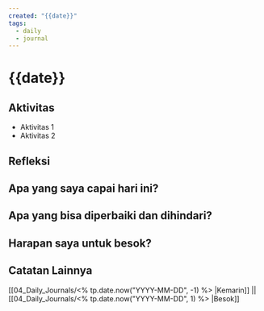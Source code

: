 ```yaml
---
created: "{{date}}"
tags:
  - daily
  - journal
---
```


# {{date}}

## Aktivitas

- Aktivitas 1
- Aktivitas 2

## Refleksi

**Apa yang saya capai hari ini?**
- 

**Apa yang bisa diperbaiki dan dihindari?**
- 

**Harapan saya untuk besok?**
- 

## Catatan Lainnya
[[04_Daily_Journals/<% tp.date.now("YYYY-MM-DD", -1) %> |Kemarin]] || [[04_Daily_Journals/<% tp.date.now("YYYY-MM-DD", 1) %> |Besok]]
